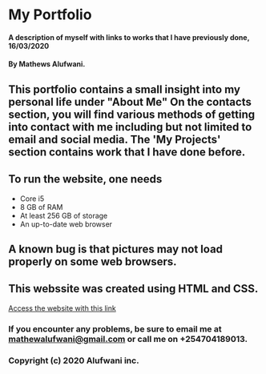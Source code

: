 # My Portfolio
#### A description of myself with links to works that I have previously done, 16/03/2020
#### By Mathews Alufwani.
## This portfolio contains a small insight into my personal life under "About Me" On the contacts section, you will find various methods of getting into contact with me including but not limited to email and social media. The 'My Projects' section contains work that I have done before.
## To run the website, one needs
* Core i5 
* 8 GB of RAM
* At least 256 GB of storage
* An up-to-date web browser
## A known bug is that pictures may not load properly on some web browsers.
## This webssite was created using HTML and CSS.
[Access the website with this link](https://mathewsalufwani.github.io/portfolio/)
### If you encounter any problems, be sure to email me at mathewalufwani@gmail.com or call me on +254704189013.
### Copyright (c) 2020 Alufwani inc.